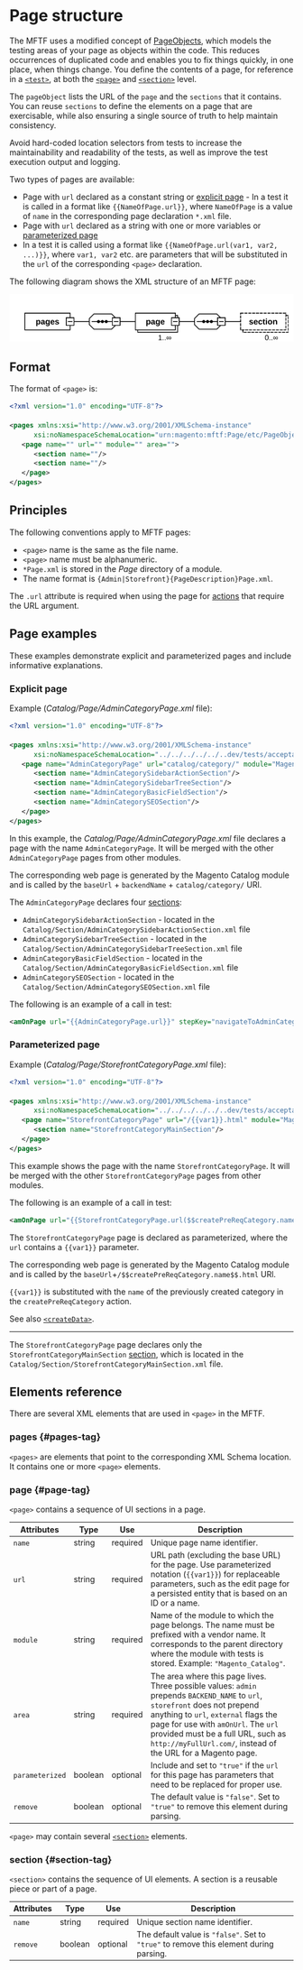 # Page structure

The MFTF uses a modified concept of [PageObjects], which models the testing areas of your page as objects within the code.
This reduces occurrences of duplicated code and enables you to fix things quickly, in one place, when things change.
You define the contents of a page, for reference in a [`<test>`], at both the [`<page>`] and [`<section>`] level.

The `pageObject` lists the URL of the `page` and the `sections` that it contains.
You can reuse `sections` to define the elements on a page that are exercisable, while also ensuring a single source of truth to help maintain consistency.

Avoid hard-coded location selectors from tests to increase the maintainability and readability of the tests, as well as improve the test execution output and logging.

Two types of pages are available:

<!-- {% raw %} -->

-  Page with `url` declared as a constant string or [explicit page] - In a test it is called in a format like `{{NameOfPage.url}}`, where `NameOfPage` is a value of `name` in the corresponding page declaration `*.xml` file.
-  Page with `url` declared as a string with one or more variables or [parameterized page]
-  In a test it is called using a format like `{{NameOfPage.url(var1, var2, ...)}}`, where `var1, var2` etc. are parameters that will be substituted in the `url` of the corresponding `<page>` declaration.

The following diagram shows the XML structure of an MFTF page:

![XML Structure of MFTF Page](img/page-dia.svg)

## Format

The format of `<page>` is:

```xml
<?xml version="1.0" encoding="UTF-8"?>

<pages xmlns:xsi="http://www.w3.org/2001/XMLSchema-instance"
      xsi:noNamespaceSchemaLocation="urn:magento:mftf:Page/etc/PageObject.xsd">
   <page name="" url="" module="" area="">
      <section name=""/>
      <section name=""/>
   </page>
</pages>
```

## Principles

The following conventions apply to MFTF pages:

-  `<page>` name is the same as the file name.
-  `<page>` name must be alphanumeric.
-  `*Page.xml` is stored in the _Page_ directory of a module.
-  The name format is `{Admin|Storefront}{PageDescription}Page.xml`.

The `.url` attribute is required when using the page for [actions] that require the URL argument.

## Page examples

These examples demonstrate explicit and parameterized pages and include informative explanations.

### Explicit page

Example (_Catalog/Page/AdminCategoryPage.xml_ file):

```xml
<?xml version="1.0" encoding="UTF-8"?>

<pages xmlns:xsi="http://www.w3.org/2001/XMLSchema-instance"
      xsi:noNamespaceSchemaLocation="../../../../../..dev/tests/acceptance/vendor/magento/magento2-functional-testing-framework/src/Magento/FunctionalTestingFramework/Page/etc/PageObject.xsd">
   <page name="AdminCategoryPage" url="catalog/category/" module="Magento_Catalog" area="admin">
      <section name="AdminCategorySidebarActionSection"/>
      <section name="AdminCategorySidebarTreeSection"/>
      <section name="AdminCategoryBasicFieldSection"/>
      <section name="AdminCategorySEOSection"/>
   </page>
</pages>
```

In this example, the _Catalog/Page/AdminCategoryPage.xml_ file declares a page with the name `AdminCategoryPage`.
It will be merged with the other `AdminCategoryPage` pages from other modules.

The corresponding web page is generated by the Magento Catalog module and is called by the `baseUrl` + `backendName` + `catalog/category/` URl.

The `AdminCategoryPage` declares four [sections][section]:

-  `AdminCategorySidebarActionSection` - located in the `Catalog/Section/AdminCategorySidebarActionSection.xml` file
-  `AdminCategorySidebarTreeSection` - located in the `Catalog/Section/AdminCategorySidebarTreeSection.xml` file
-  `AdminCategoryBasicFieldSection` - located in the `Catalog/Section/AdminCategoryBasicFieldSection.xml` file
-  `AdminCategorySEOSection` - located in the `Catalog/Section/AdminCategorySEOSection.xml` file

The following is an example of a call in test:

```xml
<amOnPage url="{{AdminCategoryPage.url}}" stepKey="navigateToAdminCategory"/>
```

### Parameterized page

Example (_Catalog/Page/StorefrontCategoryPage.xml_ file):

```xml
<?xml version="1.0" encoding="UTF-8"?>

<pages xmlns:xsi="http://www.w3.org/2001/XMLSchema-instance"
      xsi:noNamespaceSchemaLocation="../../../../../..dev/tests/acceptance/vendor/magento/magento2-functional-testing-framework/src/Magento/FunctionalTestingFramework/Page/etc/PageObject.xsd">
   <page name="StorefrontCategoryPage" url="/{{var1}}.html" module="Magento_Catalog" parameterized="true" area="storefront">
      <section name="StorefrontCategoryMainSection"/>
   </page>
</pages>
```

This example shows the page with the name `StorefrontCategoryPage`.
It will be merged with the other `StorefrontCategoryPage` pages from other modules.

The following is an example of a call in test:

```xml
<amOnPage url="{{StorefrontCategoryPage.url($$createPreReqCategory.name$$)}}" stepKey="navigateToCategoryPage"/>
```

The `StorefrontCategoryPage` page is declared as parameterized, where the `url` contains a `{{var1}}` parameter.

The corresponding web page is generated by the Magento Catalog module and is called by the `baseUrl`+`/$$createPreReqCategory.name$$.html` URl.

`{{var1}}` is substituted with the `name` of the previously created category in the `createPreReqCategory` action.

See also [`<createData>`].

****

The `StorefrontCategoryPage` page declares only the `StorefrontCategoryMainSection` [section], which is located in the `Catalog/Section/StorefrontCategoryMainSection.xml` file.

## Elements reference

There are several XML elements that are used in `<page>` in the MFTF.

### pages {#pages-tag}

`<pages>` are elements that point to the corresponding XML Schema location.
It contains one or more `<page>` elements.

### page {#page-tag}

`<page>` contains a sequence of UI sections in a page.

Attributes|Type|Use|Description
---|---|---|---
`name`|string|required|Unique page name identifier.
`url`|string|required|URL path (excluding the base URL) for the page. Use parameterized notation (`{{var1}}`) for replaceable parameters, such as the edit page for a persisted entity that is based on an ID or a name.
`module`|string|required|Name of the module to which the page belongs. The name must be prefixed with a vendor name. It corresponds to the parent directory where the module with tests is stored. Example: `"Magento_Catalog"`.
`area`|string|required|The area where this page lives. Three possible values: `admin` prepends `BACKEND_NAME` to `url`, `storefront` does not prepend anything to `url`, `external` flags the page for use with `amOnUrl`. The `url` provided must be a full URL, such as `http://myFullUrl.com/`, instead of the URL for a Magento page.
`parameterized`|boolean |optional|Include and set to `"true"` if the `url` for this page has parameters that need to be replaced for proper use.
`remove`|boolean|optional|The default value is `"false"`. Set to `"true"` to remove this element during parsing.

`<page>` may contain several [`<section>`] elements.

<!-- {% endraw %} -->

### section {#section-tag}

`<section>` contains the sequence of UI elements.
A section is a reusable piece or part of a page.

Attributes|Type|Use|Description
---|---|---|---
`name`|string|required|Unique section name identifier.
`remove`|boolean|optional|The default value is `"false"`. Set to `"true"` to remove this element during parsing.

<!-- Link definitions -->
[`<createData>`]: test/actions.md#createdata
[`<page>`]: #page-tag
[`<section>`]: #section-tag
[`<test>`]: test.md
[actions]: test/actions.md
[explicit page]: #explicit-page
[PageObjects]: https://github.com/SeleniumHQ/selenium/wiki/PageObjects
[parameterized page]: #parameterized-page
[section]: section.md
